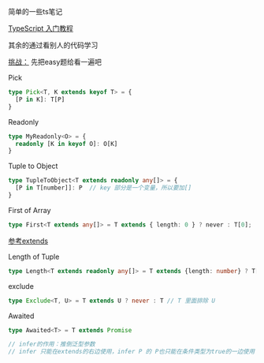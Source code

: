 简单的一些ts笔记

[TypeScript 入门教程](https://ts.xcatliu.com/basics/type-assertion.html)

其余的通过看别人的代码学习

[挑战：](https://github.com/type-challenges/type-challenges) 先把easy题给看一遍吧


Pick

```ts
type Pick<T, K extends keyof T> = {
  [P in K]: T[P]
}
```

Readonly

```ts
type MyReadonly<O> = {
  readonly [K in keyof O]: O[K]
}
```

Tuple to Object

```ts
type TupleToObject<T extends readonly any[]> = {
  [P in T[number]]: P  // key 部分是一个变量，所以要加[]
}
```

First of Array

```ts
type First<T extends any[]> = T extends { length: 0 } ? never : T[0];
```

[参考extends](https://juejin.cn/post/6998736350841143326)

Length of Tuple

```ts
type Length<T extends readonly any[]> = T extends {length: number} ? T['length'] : never
```

exclude

```ts
type Exclude<T, U> = T extends U ? never : T // T 里面排除 U
```

Awaited

```ts
type Awaited<T> = T extends Promise

// infer的作用：推倒泛型参数
// infer 只能在extends的右边使用，infer P 的 P也只能在条件类型为true的一边使用
``` 
